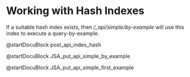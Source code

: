Working with Hash Indexes
=========================

If a suitable hash index exists, then */_api/simple/by-example* will use this index to execute a query-by-example.

<!-- js/actions/api-index.js -->
@startDocuBlock post_api_index_hash

<!-- js/actions/api-index.js -->
@startDocuBlock JSA_put_api_simple_by_example

<!-- js/actions/api-index.js -->
@startDocuBlock JSA_put_api_simple_first_example
